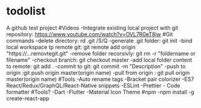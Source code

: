 # todolist
A github test project
#Videos
-Integrate existing local project with git repository: https://www.youtube.com/watch?v=OVL7R0eT8jw
#Git commands
-delete directory: rd .git /S/Q
-generate .git folder: git init 
-bind local workspace tp remote git: git remote add origin "https://...removtegit.git"
-remove folder recorsivly: git rm -r "foldername or filename"
-checkout branch: git checkout master
-add local folder content to remote: git add .
-commit to git: git commit -m "Description"
-push to origin :git push origin master(origin name)
-pull from origin : git pull origin master(origin name)
#Tools
-Auto rename tags
-Bracket pair colorizer
-ES7 React/Redux/GraphQL/React-Native snippets
-ESLint
-Prettier - Code formatter
#Tools?
-Dart
-Flutter
-Material Icon Theme
#npm
-npm install -g create-react-app



